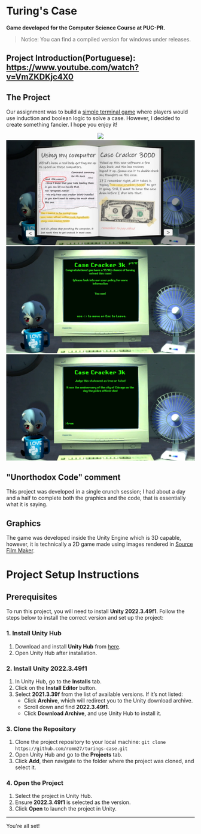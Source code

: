 
# Turing's Case
**Game developed for the Computer Science Course at PUC-PR.**

>Notice: You can find a compiled version for windows under releases.

## Project Introduction(Portuguese): https://www.youtube.com/watch?v=VmZKDKjc4X0
## The Project  
Our assignment was to build a <a href="https://github.com/romm27/detetive">simple terminal game</a> where players would use induction and boolean logic to solve a case. However, I decided to create something fancier. I hope you enjoy it!

<p align="center">
<img width="600" src="Src/assets/to_readme/demo.gif">
<img width="600" src="Src/assets/to_readme/1.png">
<img width="600" src="Src/assets/to_readme/2.png">
<img width="600" src="Src/assets/to_readme/3.png">
</p>

## "Unorthodox Code" comment
This project was developed in a single crunch session; I had about a day and a half to complete both the graphics and the code, that is essentially what it is saying.

## Graphics
The game was developed inside the Unity Engine which is 3D capable, however, it is technically a 2D game made using images rendered in <a href = "https://store.steampowered.com/app/1840/Source_Filmmaker/">Source Film Maker</a>.

# Project Setup Instructions

## Prerequisites

To run this project, you will need to install **Unity 2022.3.49f1**. Follow the steps below to install the correct version and set up the project:

### 1. Install Unity Hub

1. Download and install **Unity Hub** from [here](https://unity.com/download).
2. Open Unity Hub after installation.

### 2. Install Unity 2022.3.49f1

1. In Unity Hub, go to the **Installs** tab.
2. Click on the **Install Editor** button.
3. Select **2021.3.39f** from the list of available versions. If it’s not listed:
   - Click **Archive**, which will redirect you to the Unity download archive.
   - Scroll down and find **2022.3.49f1**.
   - Click **Download Archive**, and use Unity Hub to install it.

### 3. Clone the Repository

1. Clone the project repository to your local machine:
   ```git clone https://github.com/romm27/turings-case.git```
2. Open Unity Hub and go to the **Projects** tab.
3. Click **Add**, then navigate to the folder where the project was cloned, and select it.

### 4. Open the Project

1. Select the project in Unity Hub.
2. Ensure **2022.3.49f1** is selected as the version.
3. Click **Open** to launch the project in Unity.

---

You're all set!

